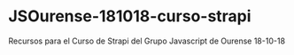 # JSOurense-181018-curso-strapi
Recursos para el Curso de Strapi del Grupo Javascript de Ourense 18-10-18
